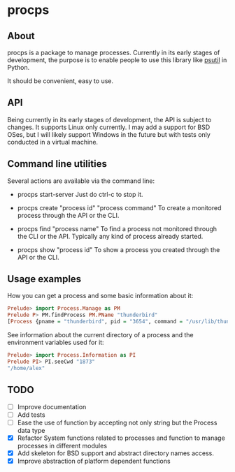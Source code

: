 # procps

## About

procps is a package to manage processes. Currently in its early stages
of development, the purpose is to enable people to use this library like
[psutil](https://psutil.readthedocs.io/en/latest) in Python.

It should be convenient, easy to use.

## API

Being currently in its early stages of development, the API is subject
to changes. It supports Linux only currently. I may add a support for
BSD OSes, but I will likely support Windows in the future but with
tests only conducted in a virtual machine.


## Command line utilities

Several actions are available via the command line:
- procps start-server
Just do ctrl-c to stop it.

- procps create "process id" "process command"
To create a monitored process through the API or the CLI.

- procps find "process name"
To find a process not monitored through the CLI or
the API. Typically any kind of process already started.

- procps show "process id"
To show a process you created through the API or the CLI.

## Usage examples

How you can get a process and some basic information about it:
``` haskell
Prelude> import Process.Manage as PM
Prelude P> PM.findProcess PM.PName "thunderbird"
[Process {pname = "thunderbird", pid = "3654", command = "/usr/lib/thunderbird/thunderbird\NUL"}]
```

See information about the current directory of a process and the environment variables used for it:
``` haskell
Prelude> import Process.Information as PI
Prelude PI> PI.seeCwd "1873"
"/home/alex"
```

## TODO

- [ ] Improve documentation
- [ ] Add tests
- [ ] Ease the use of function by accepting not only string but the
      Process data type
- [x] Refactor System functions related to processes and function to
      manage processes in different modules
- [x] Add skeleton for BSD support and abstract directory names access.
- [x] Improve abstraction of platform dependent functions
